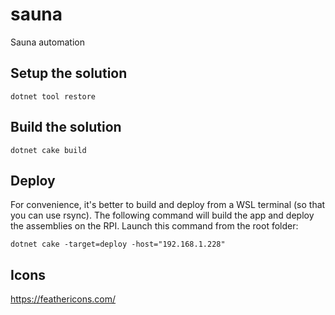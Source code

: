 # sauna
Sauna automation

## Setup the solution
```
dotnet tool restore
```

## Build the solution
```
dotnet cake build
```

## Deploy
For convenience, it's better to build and deploy from a WSL terminal (so that you can use rsync). The following command will build the app and deploy the assemblies on the RPI. Launch this command from the root folder:

```
dotnet cake -target=deploy -host="192.168.1.228"
```

## Icons
https://feathericons.com/